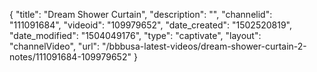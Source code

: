 {
    "title": "Dream Shower Curtain",
    "description": "",
    "channelid": "111091684",
    "videoid": "109979652",
    "date_created": "1502520819",
    "date_modified": "1504049176",
    "type": "captivate",
    "layout": "channelVideo",
    "url": "\/bbbusa-latest-videos\/dream-shower-curtain-2-notes\/111091684-109979652"
}